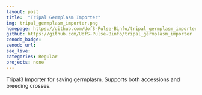 ```yaml
---
layout: post
title:  "Tripal Germplasm Importer"
img: tripal_germplasm_importer.png
homepage: https://github.com/UofS-Pulse-Binfo/tripal_germplasm_importer
github: https://github.com/UofS-Pulse-Binfo/tripal_germplasm_importer
zenodo_badge:
zenodo_url:
see_live:
categories: Regular
projects: none
---
```


Tripal3 Importer for saving germplasm. Supports both accessions and breeding crosses.

